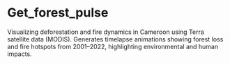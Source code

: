 # Get_forest_pulse
Visualizing deforestation and fire dynamics in Cameroon using Terra satellite data (MODIS). Generates timelapse animations showing forest loss and fire hotspots from 2001–2022, highlighting environmental and human impacts.
